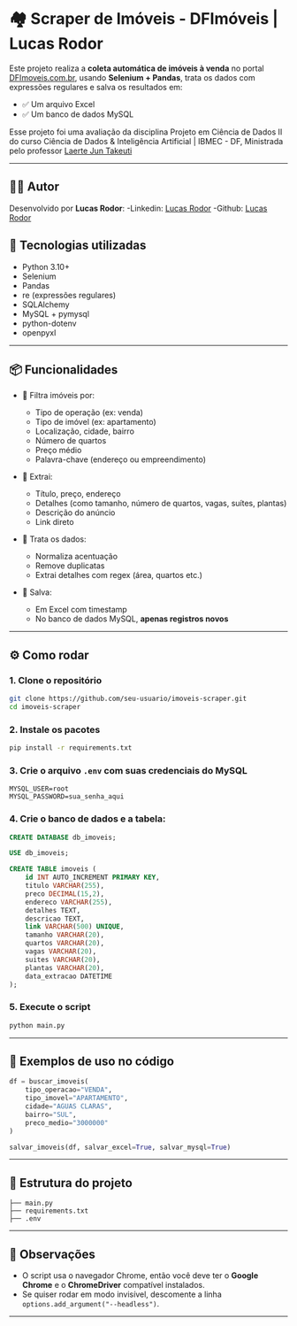 # 🏘️ Scraper de Imóveis - DFImóveis | Lucas Rodor

Este projeto realiza a **coleta automática de imóveis à venda** no portal [DFImoveis.com.br](https://www.dfimoveis.com.br), usando **Selenium + Pandas**, trata os dados com expressões regulares e salva os resultados em: 
 
- ✅ Um arquivo Excel
- ✅ Um banco de dados MySQL

Esse projeto foi uma avaliação da disciplina Projeto em Ciência de Dados II do curso Ciência de Dados & Inteligência Artificial | IBMEC - DF, Ministrada pelo professor [Laerte Jun Takeuti](https://www.linkedin.com/in/laertejt/)

---


## 🧑‍💻 Autor

Desenvolvido por **Lucas Rodor**:
-Linkedin: [Lucas Rodor](https://www.linkedin.com/in/lucasrodor)
-Github: [Lucas Rodor](https://www.github.com/lucasrodor)

## 🚀 Tecnologias utilizadas

- Python 3.10+
- Selenium
- Pandas
- re (expressões regulares)
- SQLAlchemy
- MySQL + pymysql
- python-dotenv
- openpyxl

---

## 📦 Funcionalidades

- 🧭 Filtra imóveis por:
  - Tipo de operação (ex: venda)
  - Tipo de imóvel (ex: apartamento)
  - Localização, cidade, bairro
  - Número de quartos
  - Preço médio
  - Palavra-chave (endereço ou empreendimento)

- 📄 Extrai:
  - Título, preço, endereço
  - Detalhes (como tamanho, número de quartos, vagas, suítes, plantas)
  - Descrição do anúncio
  - Link direto

- 🧹 Trata os dados:
  - Normaliza acentuação
  - Remove duplicatas
  - Extrai detalhes com regex (área, quartos etc.)

- 💾 Salva:
  - Em Excel com timestamp
  - No banco de dados MySQL, **apenas registros novos**

---

## ⚙️ Como rodar

### 1. Clone o repositório

```bash
git clone https://github.com/seu-usuario/imoveis-scraper.git
cd imoveis-scraper
```

### 2. Instale os pacotes

```bash
pip install -r requirements.txt
```

### 3. Crie o arquivo `.env` com suas credenciais do MySQL

```
MYSQL_USER=root
MYSQL_PASSWORD=sua_senha_aqui
```

### 4. Crie o banco de dados e a tabela:

```sql
CREATE DATABASE db_imoveis;

USE db_imoveis;

CREATE TABLE imoveis (
    id INT AUTO_INCREMENT PRIMARY KEY,
    titulo VARCHAR(255),
    preco DECIMAL(15,2),
    endereco VARCHAR(255),
    detalhes TEXT,
    descricao TEXT,
    link VARCHAR(500) UNIQUE,
    tamanho VARCHAR(20),
    quartos VARCHAR(20),
    vagas VARCHAR(20),
    suites VARCHAR(20),
    plantas VARCHAR(20),
    data_extracao DATETIME
);
```

### 5. Execute o script

```bash
python main.py
```

---

## 🧠 Exemplos de uso no código

```python
df = buscar_imoveis(
    tipo_operacao="VENDA",
    tipo_imovel="APARTAMENTO",
    cidade="AGUAS CLARAS",
    bairro="SUL",
    preco_medio="3000000"
)

salvar_imoveis(df, salvar_excel=True, salvar_mysql=True)
```

---

## 📂 Estrutura do projeto

```
├── main.py
├── requirements.txt
├── .env
```

---

## 📌 Observações

- O script usa o navegador Chrome, então você deve ter o **Google Chrome** e o **ChromeDriver** compatível instalados.
- Se quiser rodar em modo invisível, descomente a linha `options.add_argument("--headless")`.

---